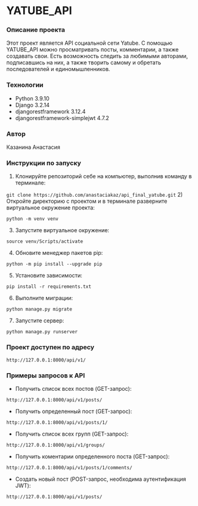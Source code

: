 # YATUBE_API
### Описание проекта
Этот проект является API социальной сети Yatube.
С помощью YATUBE_API можно просматривать посты, комментарии, а также создавать свои. Есть возможность следить за любимыми авторами, подписавшись на них, а также творить самому и обретать последователей и единомышленников.
### Технологии
- Python 3.9.10
- Django 3.2.14
- djangorestframework 3.12.4
- djangorestframework-simplejwt 4.7.2
### Автор
Казанина Анастасия
### Инструкции по запуску
1) Клонируйте репозиторий себе на компьютер, выполнив команду в терминале:

``` git clone https://github.com/anastaciakaz/api_final_yatube.git ```
2) Откройте директорию с проектом и в терминале разверните виртуальное окружение проекта:
```
python -m venv venv
```
3) Запустите виртуальное окружение:
```
source venv/Scripts/activate
```
4) Обновите менеджер пакетов pip:
```
python -m pip install --upgrade pip
```
5) Установите зависимости:
```
pip install -r requirements.txt
``` 
6) Выполните миграции:
```
python manage.py migrate
```
7) Запустите сервер:
```
python manage.py runserver
```
### Проект доступен по адресу 
```
http://127.0.0.1:8000/api/v1/
```
### Примеры запросов к API
- Получить список всех постов (GET-запрос):
```
http://127.0.0.1:8000/api/v1/posts/
```
- Получить определенный пост (GET-запрос):
```
http://127.0.0.1:8000/api/v1/posts/1/
```
- Получить список всех групп (GET-запрос):
```
http://127.0.0.1:8000/api/v1/groups/
```
- Получить коментарии определенного поста (GET-запрос):
```
http://127.0.0.1:8000/api/v1/posts/1/comments/
```
- Создать новый пост (POST-запрос, необходима аутентификация JWT):
```
http://127.0.0.1:8000/api/v1/posts/
```
